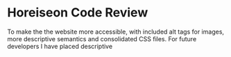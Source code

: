 # Horeiseon Code Review
To make the the website more accessible, with included alt tags for images, more descriptive semantics and consolidated CSS files. For future developers I have placed 
descriptive
